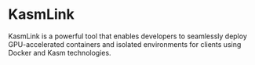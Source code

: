 # KasmLink
KasmLink is a powerful tool that enables developers to seamlessly deploy GPU-accelerated containers and isolated environments for clients using Docker and Kasm technologies.
